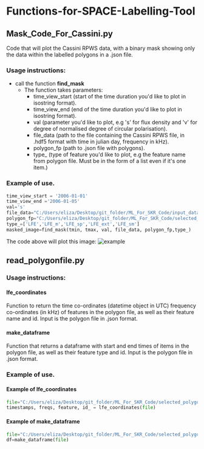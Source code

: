 # Functions-for-SPACE-Labelling-Tool
## Mask_Code_For_Cassini.py
Code that will plot the Cassini RPWS data, with a binary mask showing only the data within the labelled polygons in a .json file.


### Usage instructions:
- call the function **find_mask**
  - The function takes parameters:
      - time_view_start (start of the time duration you'd like to plot in isostring format).
      - time_view_end (end of the time duration you'd like to plot in isostring format).
      - val (parameter you'd like to plot, e.g 's' for flux density and 'v' for degree of normalised degree of circular polarisation).
      - file_data (path to the file containing the Cassini RPWS file, in .hdf5 format with time in julian day, frequency in kHz).
      - polygon_fp (path to .json file with polygons).
      - type_ (type of feature you'd like to plot, e.g the feature name from polygon file. Must be in the form of a list even if it's one item.)
      
### Example of use.
```python
time_view_start = '2006-01-01'
time_view_end ='2006-01-05'
val='s'
file_data="C:/Users/eliza/Desktop/git_folder/ML_For_SKR_Code/input_data/SKR_2006_CJ.hdf5"
polygon_fp="C:/Users/eliza/Desktop/git_folder/ML_For_SKR_Code/selected_polygons/alllfes.json"
type_=['LFE','LFE_m','LFE_sp','LFE_ext','LFE_sm']
masked_image=find_mask(tmin, tmax, val, file_data, polygon_fp,type_)
```
The code above will plot this image:
![example](https://user-images.githubusercontent.com/93202824/176448563-cd9ef588-a812-4e2f-9078-55b9c6305847.png)

## read_polygonfile.py
### Usage instructions:
#### lfe_coordinates
Function to return the time co-ordinates (datetime object in UTC) frequency co-ordinates (in kHz) of features in the polygon file, as well as their feature name and id.
Input is the polygon file in .json format.

#### make_dataframe
Function that returns a dataframe with start and end times of items in the polygon file, as well as their feature type and id.
Input is the polygon file in .json format.

### Example of use.
#### Example of lfe_coordinates
```python
file="C:/Users/eliza/Desktop/git_folder/ML_For_SKR_Code/selected_polygons/alllfes.json"
timestamps, freqs, feature, id_ = lfe_coordinates(file)
```    
#### Example of make_dataframe
```python
file="C:/Users/eliza/Desktop/git_folder/ML_For_SKR_Code/selected_polygons/alllfes.json"
df=make_dataframe(file)
```
